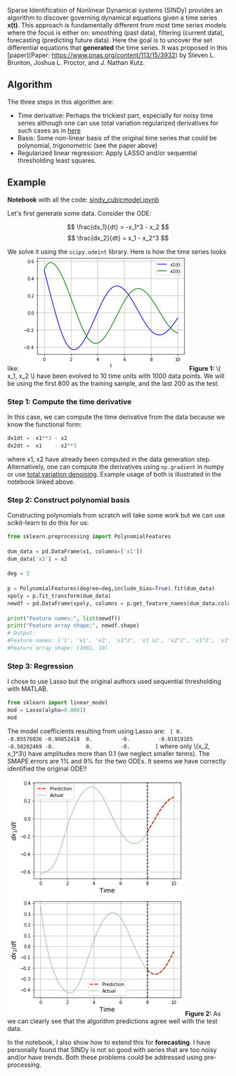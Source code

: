 Sparse Identification of Nonlinear Dynamical systems (SINDy) provides an algorithm to discover governing dynamical equations given a time series **x(t)**. This approach is fundamentally different from most time series models where the focus is either on: smoothing (past data), filtering (current data), forecasting (predicting future data). Here the goal is to uncover the set differential equations that **generated** the time series. It was proposed in this [paper](Paper: https://www.pnas.org/content/113/15/3932) by Steven L. Brunton, Joshua L. Proctor, and J. Nathan Kutz. 

## Algorithm
The three steps in this algorithm are:
 - Time derivative: Perhaps the trickiest part, especially for noisy time series although one can use total variation regularized derivatives for such cases as in [here](https://github.com/stur86/tvregdiff)
 - Basis: Some non-linear basis of the original time series that could be polynomial, trigonometric (see the paper above)
 - Regularized linear regression: Apply LASSO and/or sequential thresholding least squares.
 

## Example
 
 **Notebook** with all the code: [sindy_cubicmodel.ipynb](https://github.com/fnauman/timeseries/blob/master/sindy_cubicmodel.ipynb)
 
Let's first generate some data. Consider the ODE:

$$
\frac{dx_1}{dt} = -x_1^3 - x_2 
$$
$$
\frac{dx_2}{dt} = x_1 - x_2^3 
$$
 
We solve it using the `scipy.odeint` library. Here is how the time series looks like:
![Figure 1](/assets/images/time_series.png)
**Figure 1:**  \\( x_1, x_2 \\) have been evolved to 10 time units with 1000 data points. We will be using the first 800 as the training sample, and the last 200 as the test.
 
### Step 1: Compute the time derivative
In this case, we can compute the time derivative from the data because we know the functional form:
```python
dx1dt = -x1**3 - x2
dx2dt =  x1    - x2**3
```
where x1, x2 have already been computed in the data generation step. Alternatively, one can compute the derivatives using `np.gradient` in numpy or use [total variation denoising](https://en.wikipedia.org/wiki/Total_variation_denoising). Example usage of both is illustrated in the notebook linked above.

### Step 2: Construct polynomial basis
Constructing polynomials from scratch will take some work but we can use scikit-learn to do this for us:
```python
from sklearn.preprocessing import PolynomialFeatures

dum_data = pd.DataFrame(x1, columns=['x1'])
dum_data['x2'] = x2

deg = 3

p = PolynomialFeatures(degree=deg,include_bias=True).fit(dum_data)
xpoly = p.fit_transform(dum_data)
newdf = pd.DataFrame(xpoly, columns = p.get_feature_names(dum_data.columns))

print("Feature names:", list(newdf))
print("Feature array shape:", newdf.shape)
# Output: 
#Feature names: ['1', 'x1', 'x2', 'x1^2', 'x1 x2', 'x2^2', 'x1^3', 'x1^2 x2', 'x1 x2^2', 'x2^3']
#Feature array shape: (1001, 10)
```

### Step 3: Regression
I chose to use Lasso but the original authors used sequential thresholding with MATLAB. 
```python
from sklearn import linear_model
mod = Lasso(alpha=0.0001)
mod
```

The model coefficients resulting from using Lasso are: `
[ 0.         -0.05576026 -0.99852418  0.         -0.         -0.01819165
 -0.50202469 -0.          0.         -0.        ]` where only \\(x_2, x_1^3\\) have amplitudes more than 0.1 (we neglect smaller terms). The SMAPE errors are 1% and 9% for the two ODEs. It seems we have correctly identified the original ODE!!

![Figure 2](/assets/images/dx1dt_fit.png)
![Figure 3](/assets/images/dx2dt_fit.png)
**Figure 2:**  As we can clearly see that the algorithm predictions agree well with the test data.

In the notebook, I also show how to extend this for **forecasting**. I have personally found that SINDy is not so good with series that are too noisy and/or have trends. Both these problems could be addressed using pre-processing. 


